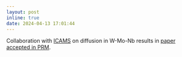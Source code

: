 ```yaml
---
layout: post
inline: true
date: 2024-04-13 17:01:44
---
```


Collaboration with [ICAMS](https://www.icams.de/institute/icams/members/members-detail/?detail=1652) on diffusion in W-Mo-Nb results in [paper accepted in PRM](https://journals.aps.org/prmaterials/accepted/6407dZ2bC7a10b09b2ca5192ff805ba2ce61712b2).